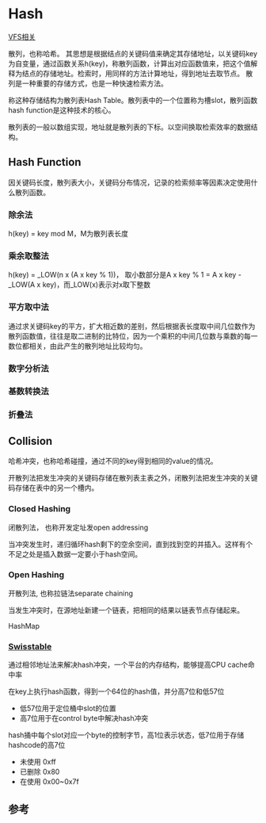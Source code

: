 # Hash

[VFS相关](/articles/2024/vfs.md)

散列，也称哈希。 其思想是根据结点的关键码值来确定其存储地址，以关键码key为自变量，通过函数关系h(key)，称散列函数，计算出对应函数值来，把这个值解释为结点的存储地址。检索时，用同样的方法计算地址，得到地址去取节点。 散列是一种重要的存储方式，也是一种快速检索方法。

称这种存储结构为散列表Hash Table。散列表中的一个位置称为槽slot，散列函数hash function是这种技术的核心。

散列表的一般以数组实现，地址就是散列表的下标。以空间换取检索效率的数据结构。

## Hash Function

因关键码长度，散列表大小，关键码分布情况，记录的检索频率等因素决定使用什么散列函数。

### 除余法

h(key) = key mod M，M为散列表长度

### 乘余取整法

h(key) = _LOW(n x (A x key % 1))， 取小数部分是A x key % 1 = A x key - _LOW(A x key)，而_LOW(x)表示对x取下整数

### 平方取中法

通过求关键码key的平方，扩大相近数的差别，然后根据表长度取中间几位数作为散列函数值，往往是取二进制的比特位，因为一个乘积的中间几位数与乘数的每一数位都相关，由此产生的散列地址比较均匀。

### 数字分析法

### 基数转换法

### 折叠法

## Collision

哈希冲突，也称哈希碰撞，通过不同的key得到相同的value的情况。

开散列法把发生冲突的关键码存储在散列表主表之外，闭散列法把发生冲突的关键码存储在表中的另一个槽内。

### Closed Hashing
闭散列法， 也称开发定址发open addressing

当冲突发生时，递归循环hash剩下的空余空间，直到找到空的并插入。这样有个不足之处是插入数据一定要小于hash空间。

### Open Hashing

开散列法, 也称拉链法separate chaining

当发生冲突时，在源地址新建一个链表，把相同的结果以链表节点存储起来。

HashMap

### [Swisstable](https://abseil.io/about/design/swisstables#swiss-tables-design-notes)

通过相邻地址法来解决hash冲突，一个平台的内存结构，能够提高CPU cache命中率

在key上执行hash函数，得到一个64位的hash值，并分高7位和低57位
- 低57位用于定位桶中slot的位置
- 高7位用于在control byte中解决hash冲突

hash捅中每个slot对应一个byte的控制字节，高1位表示状态，低7位用于存储hashcode的高7位
- 未使用 0xff
- 已删除 0x80
- 在使用 0x00~0x7f 


## 参考

